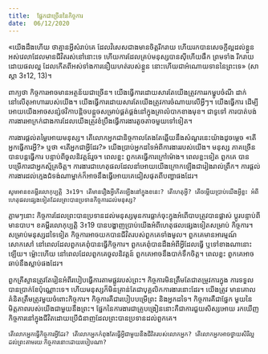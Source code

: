 ```yaml
---
title:  ផ្នែកជាច្រើននៃកិច្ចការ
date:  06/12/2020
---
```


«យើងដឹងហើយ ថាគ្មានអ្វីសំរាប់គេ ដែលវិសេសជាងមានចិត្តរីករាយ ហើយរកបានសេចក្តីល្អដល់ខ្លួន អស់វេលាដែលមានជីវិតរស់នៅនោះទេ ហើយការដែលគ្រប់មនុស្សបានស៊ីហើយផឹក ព្រមទាំង រីករាយដោយផលល្អ ដែលកើតពីអស់ទាំងការនឿយហត់របស់ខ្លួន នោះហើយជាអំណោយទាននៃព្រះទេ» (សាស្តា 3៖12, 13)។

ពាក្យថា កិច្ចការអាចមានអត្ថន័យជាច្រើន។ យើងធ្វើការដោយសារតែយើងត្រូវការរកម្ហូបចំណី ដាក់នៅលើតុអាហាររបស់យើង។ យើងធ្វើការដោយសារតែយើងត្រូវការចំណាយលើអ្វីៗ។ យើងធ្វើការ ដើម្បីអោយយើងអាចសន្សំថវិកាបន្តិចបន្តួចសម្រាប់ផ្គត់ផ្គង់នៅក្នុងគ្រាលំបាកខាងមុខ។ ជាទូទៅ ការបាត់បង់ការងារអាក្រក់ជាងការដែលយើងត្រូវខំប្រឹងធ្វើការងារតូចតាចមួយទៅទៀត។

ការងារផ្តល់តម្លៃអោយមនុស្ស។ តើលោកអ្នកជានិច្ចកាលតែងតែឆ្លើយនឹងសំណួរនេះយ៉ាងដូចម្តេច «តើអ្នកធ្វើការអ្វី?» ឬថា «តើអ្នកជាអ្វីដែរ?» យើងប្រាប់អ្នកដទៃអំពីការងាររបស់យើង។ មនុស្ស ភាគច្រើនបានបន្តធ្វើការ បន្ទាប់ពីចូលនិវត្តន៍រួច។ ពេលខ្លះ ពួកគេធ្វើការក្រៅម៉ោង។ ពេលខ្លះទៀត ពួកគេ បានបម្រើការជាអ្នកស្ម័គ្រចិត្ត។ ការងារជាហេតុផលដែលនាំអោយយើងក្រោកឡើងជារៀងរាល់ព្រឹក។ ការផ្តល់ការងារដល់ក្មេងជំទង់ណាម្នាក់ក៏អាចនឹងធ្វើអោយគេជៀសផុតពីបញ្ហាផងដែរ។

`សូមអានខគម្ពីរលោកុប្បត្តិ 3៖19។ តើមានរឿងអ្វីកើតឡើងនៅក្នុងខនេះ? តើហេតុអ្វី? តើចម្លើយប្រាប់យើងអ្វីខ្លះ អំពីហេតុផលផ្សេងទៀតដែលព្រះបានប្រទានកិច្ចការដល់មនុស្ស?`

ភ្លាមៗនោះ កិច្ចការដែលព្រះបានប្រទានដល់មនុស្សមុនការធ្លាក់ចុះក្នុងអំពើបាបត្រូវបានផ្លាស់ ប្តូរបន្ទាប់ពីមានបាប។ ខគម្ពីរលោកុប្បត្តិ 3៖19 បានបង្ហាញប្រាប់យើងអំពីហេតុផលផ្សេងទៀតសម្រាប់ កិច្ចការ។ សម្រាប់មនុស្សដទៃទៀត កិច្ចការអាចយកបានជីវិតរបស់ពួកគេទាំងមូល។ ពួកគេមានអារម្មណ៍ សោកសៅ នៅពេលដែលពួកគេពុំបានធ្វើកិច្ចការ។ ពួកគេពុំបានដឹងអំពីអ្វីដែលធ្វើ ឬទៅខាងណានោះ ឡើយ។ ម្ល៉ោះហើយ នៅពេលដែលពួកគេចូលនិវត្តន៍ ពួកគេអាចនឹងបាក់ទឹកចិត្ត។ ពេលខ្លះ ពួកគេអាច ឆាប់នឹងស្លាប់ផងដែរ។

ពួកគ្រីស្ទានត្រូវតែរៀនអំពីរបៀបធ្វើការតាមផ្លូវរបស់ព្រះ។ កិច្ចការមិនត្រឹមតែជាតម្រូវការក្នុង ការទទួលបានប្រាក់ខែប៉ុណ្ណោះទេ។ ហើយមនុស្សក៏មិនគ្រាន់តែជាបុគ្គលិកការងារនោះដែរ។ យើងត្រូវ មានគោលគំនិតត្រឹមត្រូវមួយចំពោះកិច្ចការ។ កិច្ចការគឺជារបៀបបម្រើព្រះ និងអ្នកដទៃ។ កិច្ចការគឺជាផ្នែក មួយនៃមិត្តភាពរបស់យើងជាមួយនឹងព្រះ។ ផ្នែកនៃការងារជាគ្រូបង្រៀននោះគឺជាការជួយសិស្សអោយ រកឃើញកិច្ចការនៅក្នុងជីវិតដោយប្រើជំនាញដែលព្រះបានប្រទានដល់ពួកគេ។

`តើលោកអ្នកធ្វើកិច្ចការអ្វីដែរ? តើលោកអ្នកកំពុងតែធ្វើអ្វីជាមួយនឹងជីវិតរបស់លោកអ្នក? តើលោកអ្នកអាចថ្វាយសិរីល្អដល់ព្រះតាមរយៈកិច្ចការនោះដោយរបៀបណា?`